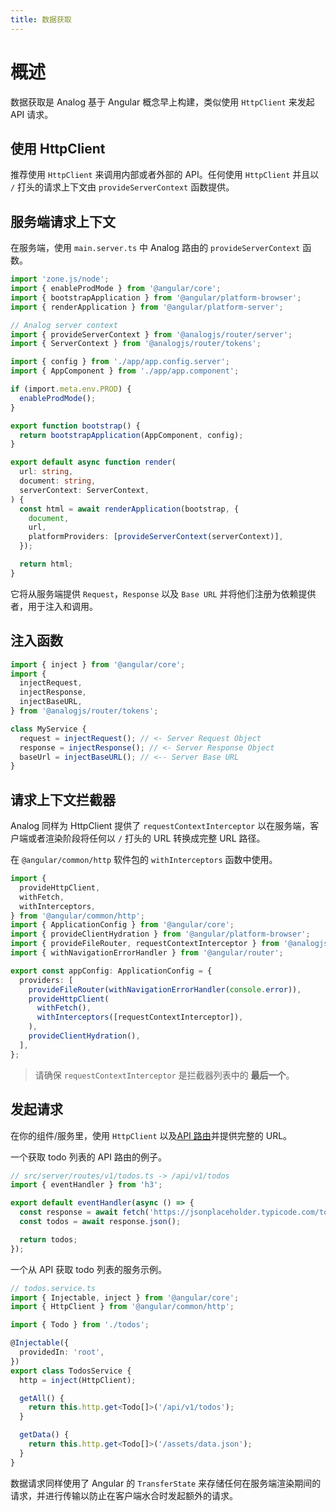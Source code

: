 ```yaml
---
title: 数据获取
---
```


# 概述

数据获取是 Analog 基于 Angular 概念早上构建，类似使用 `HttpClient` 来发起 API 请求。

## 使用 HttpClient

推荐使用 `HttpClient` 来调用内部或者外部的 API。任何使用 `HttpClient` 并且以 `/` 打头的请求上下文由 `provideServerContext` 函数提供。

## 服务端请求上下文

在服务端，使用 `main.server.ts` 中 Analog 路由的 `provideServerContext` 函数。

```ts
import 'zone.js/node';
import { enableProdMode } from '@angular/core';
import { bootstrapApplication } from '@angular/platform-browser';
import { renderApplication } from '@angular/platform-server';

// Analog server context
import { provideServerContext } from '@analogjs/router/server';
import { ServerContext } from '@analogjs/router/tokens';

import { config } from './app/app.config.server';
import { AppComponent } from './app/app.component';

if (import.meta.env.PROD) {
  enableProdMode();
}

export function bootstrap() {
  return bootstrapApplication(AppComponent, config);
}

export default async function render(
  url: string,
  document: string,
  serverContext: ServerContext,
) {
  const html = await renderApplication(bootstrap, {
    document,
    url,
    platformProviders: [provideServerContext(serverContext)],
  });

  return html;
}
```

它将从服务端提供 `Request`，`Response` 以及 `Base URL` 并将他们注册为依赖提供者，用于注入和调用。

## 注入函数

```ts
import { inject } from '@angular/core';
import {
  injectRequest,
  injectResponse,
  injectBaseURL,
} from '@analogjs/router/tokens';

class MyService {
  request = injectRequest(); // <- Server Request Object
  response = injectResponse(); // <- Server Response Object
  baseUrl = injectBaseURL(); // <-- Server Base URL
}
```

## 请求上下文拦截器

Analog 同样为 HttpClient 提供了 `requestContextInterceptor` 以在服务端，客户端或者渲染阶段将任何以 `/` 打头的 URL 转换成完整 URL 路径。

在 `@angular/common/http` 软件包的 `withInterceptors` 函数中使用。

```ts
import {
  provideHttpClient,
  withFetch,
  withInterceptors,
} from '@angular/common/http';
import { ApplicationConfig } from '@angular/core';
import { provideClientHydration } from '@angular/platform-browser';
import { provideFileRouter, requestContextInterceptor } from '@analogjs/router';
import { withNavigationErrorHandler } from '@angular/router';

export const appConfig: ApplicationConfig = {
  providers: [
    provideFileRouter(withNavigationErrorHandler(console.error)),
    provideHttpClient(
      withFetch(),
      withInterceptors([requestContextInterceptor]),
    ),
    provideClientHydration(),
  ],
};
```

> 请确保 `requestContextInterceptor` 是拦截器列表中的 **最后一个**。

## 发起请求

在你的组件/服务里，使用 `HttpClient` 以及[API 路由](/docs/features/api/overview)并提供完整的 URL。

一个获取 todo 列表的 API 路由的例子。

```ts
// src/server/routes/v1/todos.ts -> /api/v1/todos
import { eventHandler } from 'h3';

export default eventHandler(async () => {
  const response = await fetch('https://jsonplaceholder.typicode.com/todos');
  const todos = await response.json();

  return todos;
});
```

一个从 API 获取 todo 列表的服务示例。

```ts
// todos.service.ts
import { Injectable, inject } from '@angular/core';
import { HttpClient } from '@angular/common/http';

import { Todo } from './todos';

@Injectable({
  providedIn: 'root',
})
export class TodosService {
  http = inject(HttpClient);

  getAll() {
    return this.http.get<Todo[]>('/api/v1/todos');
  }

  getData() {
    return this.http.get<Todo[]>('/assets/data.json');
  }
}
```

数据请求同样使用了 Angular 的 `TransferState` 来存储任何在服务端渲染期间的请求，并进行传输以防止在客户端水合时发起额外的请求。

